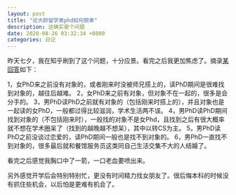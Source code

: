 ```yaml
---
layout: post
title: "论大龄留学男phd如何脱单"
description: 这确实是个问题
date: 2020-08-26 03:32:34 +0800
categories: 日记
---
```


昨天七夕，我在知乎刷到了这个问题，十分应景。看完之后我更加焦虑了。摘录[某回答](https://www.zhihu.com/question/55367640/answer/145331966)如下：

1，女PhD来之前没有对象的，或者刚来时没被师兄搭上的，读PhD期间是很难找到对象的，越往后越难。 
2，女PhD来之前有对象，但对象不在一起的，很多是会分手的。 
3，男PhD读PhD之前就有对象的（包括刚来时搭上的），并且对象也是一起读的女PhD，一般都过得比较滋润，学术生活两不误。 
4，男PhD读PhD期间找到对象的（不包括刚来时），一般找的对象不是女Phd，且找到之后有很大概率就不想在学术圈呆了（找到的越晚越不想呆），其中以转CS为主。 
5，男PhD读PhD之前没谈过恋爱的，读PhD期间一般也是找不到对象的。 
6，男PhD一直找不到对象的，很多最后就和餐馆服务员这类同自己生活交集不大的人结婚了。 

看完之后感觉我胸口中了一箭，一口老血要喷出来。

另外感觉开学后会特别特别忙，更没有时间精力找女朋友了。很后悔本科的时候没有抓住些机会，以后怕是更难有机会了。
